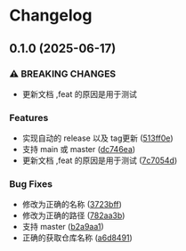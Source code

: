 # Changelog

## 0.1.0 (2025-06-17)


### ⚠ BREAKING CHANGES

* 更新文档 ,feat 的原因是用于测试

### Features

* 实现自动的 release 以及 tag更新 ([513ff0e](https://github.com/WITstudio86/rust_template/commit/513ff0e9ae6d5bfbd983dd524ee11185203a28c0))
* 支持 main 或 master ([dc746ea](https://github.com/WITstudio86/rust_template/commit/dc746ea45f020802dcfe54af5c4e489da327cc39))
* 更新文档 ,feat 的原因是用于测试 ([7c7054d](https://github.com/WITstudio86/rust_template/commit/7c7054dac37c09d73869d557164ba082058b4376))


### Bug Fixes

* 修改为正确的名称 ([3723bff](https://github.com/WITstudio86/rust_template/commit/3723bff600ec8f758de02399047685b4ff719521))
* 修改为正确的路径 ([782aa3b](https://github.com/WITstudio86/rust_template/commit/782aa3b04347da9d196e434badd245f4f552a389))
* 支持 master ([b2a9aa1](https://github.com/WITstudio86/rust_template/commit/b2a9aa1bff01464f99a3e95cbab4751a0788c40c))
* 正确的获取仓库名称 ([a6d8491](https://github.com/WITstudio86/rust_template/commit/a6d8491137f5ed035dad98070cbea6715aa87f6d))
